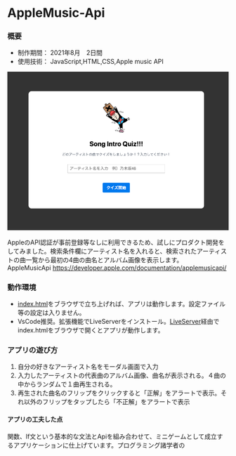 # AppleMusic-Api

### 概要
* 制作期間： 2021年8月　2日間
* 使用技術： JavaScript,HTML,CSS,Apple music API

![3dImage](thumbnailImage.png)


AppleのAPI認証が事前登録等なしに利用できるため、試しにプロダクト開発をしてみました。検索条件欄にアーティスト名を入れると、検索されたアーティストの曲一覧から最初の4曲の曲名とアルバム画像を表示します。  
AppleMusicApi
https://developer.apple.com/documentation/applemusicapi/

### 動作環境
* [index.html](index.html)をブラウザで立ち上げれば、アプリは動作します。設定ファイル等の設定は入りません。
* VsCode推奨。拡張機能でLiveServerをインストール。[LiveServer](https://marketplace.visualstudio.com/items?itemName=ritwickdey.LiveServer)経由でindex.htmlをブラウザで開くとアプリが動作します。

### アプリの遊び方
1. 自分の好きなアーティスト名をモーダル画面で入力 
2. 入力したアーティストの代表曲のアルバム画像、曲名が表示される。４曲の中からランダムで１曲再生される。
3. 再生された曲名のフリップをクリックすると「正解」をアラートで表示。それ以外のフリップをタップしたら「不正解」をアラートで表示

#### アプリの工夫した点
関数、If文という基本的な文法とApiを組み合わせて、ミニゲームとして成立するアプリケーションに仕上げています。プログラミング諸学者の
